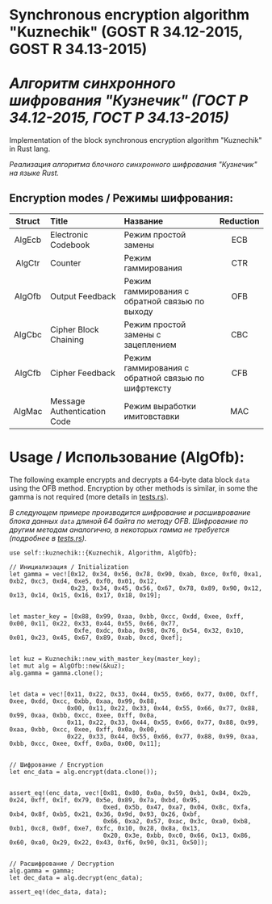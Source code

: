 # Synchronous encryption algorithm "Kuznechik" (GOST R 34.12-2015, GOST R 34.13-2015)<br><br>*Алгоритм синхронного шифрования "Кузнечик" (ГОСТ Р 34.12-2015, ГОСТ Р 34.13-2015)*

Implementation of the block synchronous encryption algorithm "Kuznechik" in Rust lang.

*Реализация алгоритма блочного синхронного шифрования "Кузнечик" на языке Rust.*

## Encryption modes / Режимы шифрования:

| Struct |            Title            |                      Название                      | Reduction |
|:------:|:--------------------------- |:-------------------------------------------------- |:---------:|
| AlgEcb | Electronic Codebook         | Режим простой замены                               |    ЕСВ    |
| AlgCtr | Counter                     | Режим гаммирования                                 |    CTR    |
| AlgOfb | Output Feedback             | Режим гаммирования с обратной связью по выходу     |    OFB    |
| AlgCbc | Cipher Block Chaining       | Режим простой замены с зацеплением                 |    СВС    |
| AlgCfb | Cipher Feedback             | Режим гаммирования с обратной связью по шифртексту |    CFB    |
| AlgMac | Message Authentication Code | Режим выработки имитовставки                       |    MAC    |

# Usage / Использование (AlgOfb):
The following example encrypts and decrypts a 64-byte data block `data` using the OFB method. Encryption by other methods is similar, in some the gamma is not required (more details in [tests.rs](https://github.com/DmitryNX/Kuznechik/blob/master/src/tests.rs)).

*В следующем примере производится шифрование и расшиврование блока данных `data` длиной 64 байта по методу OFB. Шифрование по другим методам аналогично, в некоторых гамма не требуется (подробнее в [tests.rs](https://github.com/DmitryNX/Kuznechik/blob/master/src/tests.rs)).* 


```
use self::kuznechik::{Kuznechik, Algorithm, AlgOfb};

// Инициализация / Initialization
let gamma = vec![0x12, 0x34, 0x56, 0x78, 0x90, 0xab, 0xce, 0xf0, 0xa1, 0xb2, 0xc3, 0xd4, 0xe5, 0xf0, 0x01, 0x12,
                 0x23, 0x34, 0x45, 0x56, 0x67, 0x78, 0x89, 0x90, 0x12, 0x13, 0x14, 0x15, 0x16, 0x17, 0x18, 0x19];


let master_key = [0x88, 0x99, 0xaa, 0xbb, 0xcc, 0xdd, 0xee, 0xff, 0x00, 0x11, 0x22, 0x33, 0x44, 0x55, 0x66, 0x77,
                  0xfe, 0xdc, 0xba, 0x98, 0x76, 0x54, 0x32, 0x10, 0x01, 0x23, 0x45, 0x67, 0x89, 0xab, 0xcd, 0xef];


let kuz = Kuznechik::new_with_master_key(master_key);
let mut alg = AlgOfb::new(&kuz);
alg.gamma = gamma.clone();


let data = vec![0x11, 0x22, 0x33, 0x44, 0x55, 0x66, 0x77, 0x00, 0xff, 0xee, 0xdd, 0xcc, 0xbb, 0xaa, 0x99, 0x88,
                0x00, 0x11, 0x22, 0x33, 0x44, 0x55, 0x66, 0x77, 0x88, 0x99, 0xaa, 0xbb, 0xcc, 0xee, 0xff, 0x0a,
                0x11, 0x22, 0x33, 0x44, 0x55, 0x66, 0x77, 0x88, 0x99, 0xaa, 0xbb, 0xcc, 0xee, 0xff, 0x0a, 0x00,
                0x22, 0x33, 0x44, 0x55, 0x66, 0x77, 0x88, 0x99, 0xaa, 0xbb, 0xcc, 0xee, 0xff, 0x0a, 0x00, 0x11];


// Шифрование / Encryption
let enc_data = alg.encrypt(data.clone());


assert_eq!(enc_data, vec![0x81, 0x80, 0x0a, 0x59, 0xb1, 0x84, 0x2b, 0x24, 0xff, 0x1f, 0x79, 0x5e, 0x89, 0x7a, 0xbd, 0x95,
                          0xed, 0x5b, 0x47, 0xa7, 0x04, 0x8c, 0xfa, 0xb4, 0x8f, 0xb5, 0x21, 0x36, 0x9d, 0x93, 0x26, 0xbf,
                          0x66, 0xa2, 0x57, 0xac, 0x3c, 0xa0, 0xb8, 0xb1, 0xc8, 0x0f, 0xe7, 0xfc, 0x10, 0x28, 0x8a, 0x13,
                          0x20, 0x3e, 0xbb, 0xc0, 0x66, 0x13, 0x86, 0x60, 0xa0, 0x29, 0x22, 0x43, 0xf6, 0x90, 0x31, 0x50]);


// Расшифрование / Decryption
alg.gamma = gamma;
let dec_data = alg.decrypt(enc_data);

assert_eq!(dec_data, data);
```
